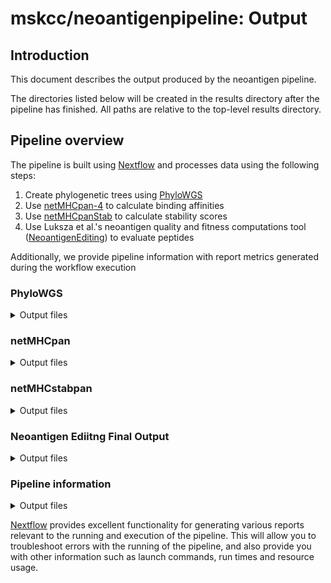 # mskcc/neoantigenpipeline: Output

## Introduction

This document describes the output produced by the neoantigen pipeline.

The directories listed below will be created in the results directory after the pipeline has finished. All paths are relative to the top-level results directory.

<!-- TODO nf-core: Write this documentation describing your workflow's output -->

## Pipeline overview

The pipeline is built using [Nextflow](https://www.nextflow.io/) and processes data using the following steps:

1. Create phylogenetic trees using [PhyloWGS](https://genomebiology.biomedcentral.com/articles/10.1186/s13059-015-0602-8)
2. Use [netMHCpan-4](https://services.healthtech.dtu.dk/services/NetMHCpan-4.1/) to calculate binding affinities
3. Use [netMHCpanStab](https://services.healthtech.dtu.dk/services/NetMHCstabpan-1.0/) to calculate stability scores
4. Use Luksza et al.'s neoantigen quality and fitness computations tool ([NeoantigenEditing](https://github.com/LukszaLab/NeoantigenEditing)) to evaluate peptides

Additionally, we provide pipeline information with report metrics generated during the workflow execution

### PhyloWGS

<details markdown="1">
<summary>Output files</summary>

- `phylowgs/`
  - `*_.summ.json.gz`: Output file for JSON-formatted tree summaries
  - `*.muts.json.gz`: Output file for JSON-formatted list of mutations
  - `*.muts.json.gz`: Output file for JSON-formatted list of mutations
  - `*.muts.json.gz`: Output zipped folder for JSON-formatted list of SSMs and CNVs

</details>

### netMHCpan

<details markdown="1">
<summary>Output files</summary>

- `netmhcpan/`
  - `*.xls`: TSV/XLS file of netMHCpan. This contains the MUT or WT antigens
  - `*.WT.netmhcpan.output,*.MUT.netmhcpan.output`: STDOUT file of netMHCpan. A uniquely formated file of neoantigens. This contains either the MUT or WT neoantigens. Neoantigenutils contains a parser for this file.

</details>

### netMHCstabpan

<details markdown="1">
<summary>Output files</summary>

- `netmhcstabpan/`
  - `*.xls`: TSV/XLS file of netMHCpan. This contains the MUT or WT antigens
  - `*.WT.netmhcpan.output,*.MUT.netmhcpan.output`: STDOUT file of netMHCpan. A uniquely formated file of neoantigens. This contains either the MUT or WT neoantigens. Neoantigenutils contains a parser for this file.

</details>

### Neoantigen Ediitng Final Output

<details markdown="1">
<summary>Output files</summary>

- `neoantigenediting/`

  - `*._annotated.json`: The final output of the pipeline. This file is an annotated version of the tree output from phyloWGS with an extra property titled 'neoantigens'. Each entry in 'neoantigens' is a property with properties describing the neoantigen. These neoantigen properities are described below

    "id": "XSYI_MG_M_9_C1203_11",

    "mutation_id": "X_72667534_C_G",

    "HLA_gene_id": "HLA-C\*12:03",

    "sequence": "ASRSRHSPY",

    "WT_sequence": "PSRSRHSPY",

    "mutated_position": 1,

    "Kd": 192.03,

    "KdWT": 4582.17,

    "R": 0.8911371281207195,

    "logC": 2.263955023939215,

    "logA": 3.1722763542054815,

    "quality": 2.645601185190205

  The above is an example output from a run. Each neoantigenic mutation will have an output like this.

  - id: This is a unique id that combines an id created from the mutation, HLA allele, and window.
  - mutation_id : ID containing the chromosome, position, ref and alt allele. I and D denote insertions and deletions respectively.
  - HLA_gene_id : The HLA gene this neoantigen binds to
  - sequence : Mutated sequence
  - WT_sequence : The wild type sequence
  - mutated_position : The position of the first difference
  - Kd: Binding affinity in nM from netMHCpan for the mutated peptide
  - kdWT : Binding affinity in nM from netMHCpan for the wild type peptide
  - R : Similarity of mutated peptide to IEDB peptides
  - logC : the log of the cross-reactivity
  - logA : Log of the amplitude. This is a function of kd/kdWT and a constant
  - quality: The final output of the pipeline and neoantigen editing. A higher quality is a better neoantigen. This is decribed in the Luksza et al. paper and is visualized below

</details>

### Pipeline information

<details markdown="1">
<summary>Output files</summary>

- `pipeline_info/`
  - Reports generated by Nextflow: `execution_report.html`, `execution_timeline.html`, `execution_trace.txt` and `pipeline_dag.dot`/`pipeline_dag.svg`.
  - Reports generated by the pipeline: `pipeline_report.html`, `pipeline_report.txt` and `software_versions.yml`. The `pipeline_report*` files will only be present if the `--email` / `--email_on_fail` parameter's are used when running the pipeline.
  - Reformatted samplesheet files used as input to the pipeline: `samplesheet.valid.csv`.
  - Parameters used by the pipeline run: `params.json`.

</details>

[Nextflow](https://www.nextflow.io/docs/latest/tracing.html) provides excellent functionality for generating various reports relevant to the running and execution of the pipeline. This will allow you to troubleshoot errors with the running of the pipeline, and also provide you with other information such as launch commands, run times and resource usage.
